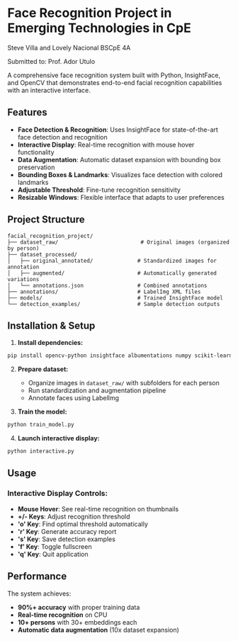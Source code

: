 # Face Recognition Project in Emerging Technologies in CpE
Steve Villa and Lovely Nacional
BSCpE 4A

Submitted to: Prof. Ador Utulo


A comprehensive face recognition system built with Python, InsightFace, and OpenCV that demonstrates end-to-end facial recognition capabilities with an interactive interface.

##  Features

- **Face Detection & Recognition**: Uses InsightFace for state-of-the-art face detection and recognition
- **Interactive Display**: Real-time recognition with mouse hover functionality
- **Data Augmentation**: Automatic dataset expansion with bounding box preservation
- **Bounding Boxes & Landmarks**: Visualizes face detection with colored landmarks
- **Adjustable Threshold**: Fine-tune recognition sensitivity
- **Resizable Windows**: Flexible interface that adapts to user preferences

##  Project Structure

```
facial_recognition_project/
├── dataset_raw/                          # Original images (organized by person)
├── dataset_processed/
│   ├── original_annotated/              # Standardized images for annotation
│   ├── augmented/                       # Automatically generated variations
│   └── annotations.json                 # Combined annotations
├── annotations/                         # LabelImg XML files
├── models/                              # Trained InsightFace model
└── detection_examples/                  # Sample detection outputs
```

##  Installation & Setup

1. **Install dependencies:**
```bash
pip install opencv-python insightface albumentations numpy scikit-learn pillow
```

2. **Prepare dataset:**
   - Organize images in `dataset_raw/` with subfolders for each person
   - Run standardization and augmentation pipeline
   - Annotate faces using LabelImg

3. **Train the model:**
```bash
python train_model.py
```

4. **Launch interactive display:**
```bash
python interactive.py
```

##  Usage

### Interactive Display Controls:
- **Mouse Hover**: See real-time recognition on thumbnails
- **+/- Keys**: Adjust recognition threshold
- **'o' Key**: Find optimal threshold automatically
- **'r' Key**: Generate accuracy report
- **'s' Key**: Save detection examples
- **'f' Key**: Toggle fullscreen
- **'q' Key**: Quit application


##  Performance

The system achieves:
- **90%+ accuracy** with proper training data
- **Real-time recognition** on CPU
- **10+ persons** with 30+ embeddings each
- **Automatic data augmentation** (10x dataset expansion)
